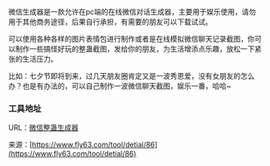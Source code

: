 微信生成器是一款允许在pc端的在线微信对话生成器，主要用于娱乐使用，请勿用于其他商务途径，后果自行承担，有需要的朋友可以下载试试。    

可以使用各种各样的图片表情包进行制作或者是在线模拟微信聊天记录截图，你可以制作一些搞怪好玩的整蛊截图，发给你的朋友，为生活增添点乐趣，放松一下紧张的生活压力。 

比如：七夕节即将到来，过几天朋友圈肯定又是一波秀恩爱，没有女朋友的怎么办？也是有办法的，可以自己制作一波微信聊天截图，娱乐一番，哈哈~

### 工具地址
URL：[微信整蛊生成器](https://www.fly63.com/tool/wxCreate/)

来源：[https://www.fly63.com/tool/detial/86](https://www.fly63.com/tool/detial/86)
